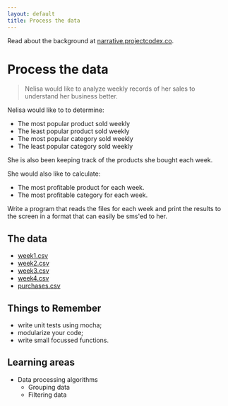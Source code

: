 ```yaml
---
layout: default
title: Process the data
---
```


Read about the background at [narrative.projectcodex.co](http://narrative.projectcodex.co/).

# Process the data

> Nelisa would like to analyze weekly records of her sales to understand her business better.

Nelisa would like to to determine:

* The most popular product sold weekly
* The least popular product sold weekly
* The most popular category sold weekly
* The least popular category sold weekly

She is also been keeping track of the products she bought each week.

She would also like to calculate:

* The most profitable product for each week.
* The most profitable category for each week.

Write a program that reads the files for each week and print the results to the screen in a format that can easily be sms'ed to her.

## The data

* [week1.csv](/csv-files/week1.csv)
* [week2.csv](/csv-files/week2.csv)
* [week3.csv](/csv-files/week3.csv)
* [week4.csv](/csv-files/week4.csv)
* [purchases.csv](/csv-files/purchases.csv)

## Things to Remember

* write unit tests using mocha;
* modularize your code;
* write small focussed functions.

##  Learning areas

* Data processing algorithms
    * Grouping data
    * Filtering data
